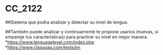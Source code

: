 # CC_2122
##Sistema que podra analizar y detectar su nivel de lengua.

##También puede analizar y continuamente te propone usarios (nuevas, si empareje tus características) para practirar su nivel en mejor manera.
*https://www.languagelevel.com/index.php
*https://www.classgap.com/tests/en

